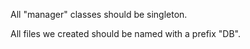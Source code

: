 All "manager" classes should be singleton.

All files we created should be named with a prefix "DB".
